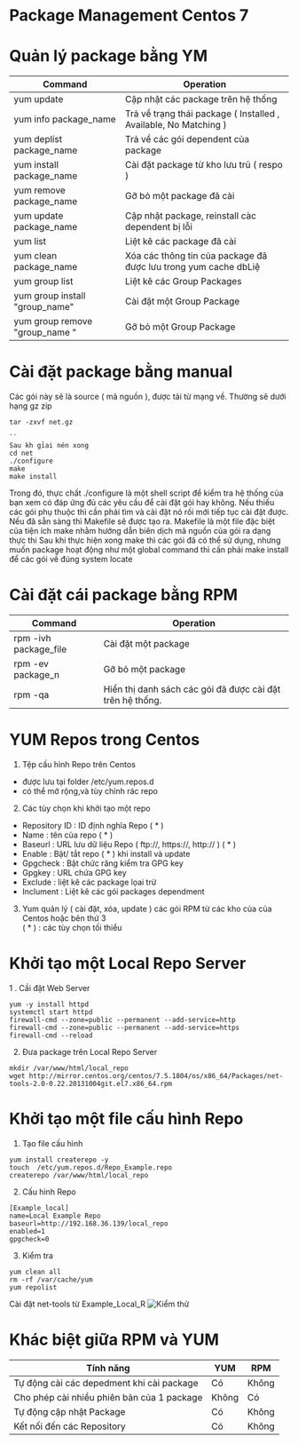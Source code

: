 # Package Management Centos 7

# Quản lý package bằng YM
Command | Operation 
------------ | -------------
yum update | Cập nhật các package trên hệ thống
yum info package_name | Trả về trạng thái package  ( Installed , Available, No Matching )
yum deplíst package_name | Trả về các gói dependent của package 
yum install package_name | Cài đặt package từ kho lưu trũ ( respo ) 
yum remove package_name | Gỡ bỏ một package đã cài
yum update package_name | Cập nhật package, reinstall càc dependent bị lỗi| 
yum list | Liệt kê các package đã cài
yum clean package_name | Xóa các thông tin của package đã được lưu trong yum cache dbLiệ
yum group list | Liệt kê các Group Packages 
yum group install "group_name" | Cài đặt một Group Package
yum group remove "group_name " | Gỡ bỏ một Group Package

# Cài đặt package bằng manual

Các gói này sẽ là source ( mã nguồn ), được tải từ mạng về. Thường sẽ dưới hạng gz zip
```
tar -zxvf net.gz

``
Sau kh gỉai nén xong
cd net
./configure
make
make install
```
Trong đó, thực chất ./configure là một shell script để kiểm tra hệ thống của bạn xem có đáp ứng đủ các yêu cầu để cài đặt gói hay không. Nếu thiếu các gói phụ thuộc thì cần phải tìm và cài đặt nó rồi mới tiếp tục cài đặt được. Nếu đã sẵn sàng thì Makefile sẽ được tạo ra. Makefile là một file đặc biệt của tiện ích make nhằm hướng dẫn biên dịch mã nguồn của gói ra dạng thực thi
Sau khi thực hiện xong make thì các gói đã có thể sử dụng, nhưng muốn package hoạt động như một global command thì cần phải make install để các gói về đúng system locate

# Cài đặt cái package bằng RPM 

Command | Operation 
------------ | -------------
rpm -ivh  package_file | Cài đặt một package
rpm -ev package_n| Gỡ bỏ một package
rpm -qa |  Hiển thị danh sách các gói đã được cài đặt trên hệ thống.

# YUM Repos trong Centos
 
1. Tệp cấu hình Repo trên Centos
  *  được lưu tại folder /etc/yum.repos.d
  * có thể mở rộng,và tùy chỉnh rác repo
2. Các tùy chọn khi khởi tạo một repo
  *  Repository ID : ID định nghĩa Repo ( * ) 
  *  Name : tên của repo ( * ) 
  *  Baseurl : URL lưu dữ liệu Repo ( ftp://, https://, http:// ) ( * ) 
  *  Enable : Bật/ tắt repo ( * ) khi install và update
  *  Gpgcheck  : Bật chức răng kiểm tra GPG key
  *  Gpgkey : URL chứa GPG key 
  *  Exclude : liệt kê các  package lọai trừ
  *  Inclument  : Liệt kê các gói packages dependment
3. Yum quản lý ( cài đặt, xóa, update ) các gói RPM từ các kho của của Centos hoặc bên thứ 3\
    ( * ) : các tùy chọn tối thiểu
# Khởi tạo một Local Repo Server

1 . Cầi đặt Web Server
```
yum -y install httpd
systemctl start httpd
firewall-cmd --zone=public --permanent --add-service=http
firewall-cmd --zone=public --permanent --add-service=https
firewall-cmd --reload  

```

2. Đưa package trên Local Repo Server
```
mkdir /var/www/html/local_repo
wget http://mirror.centos.org/centos/7.5.1804/os/x86_64/Packages/net-tools-2.0-0.22.20131004git.el7.x86_64.rpm

```
# Khởi tạo một file cấu hình Repo 

1. Tạo file cấu hình
 ```
yum install createrepo -y 
touch  /etc/yum.repos.d/Repo_Example.repo
createrepo /var/www/html/local_repo

 ```
 2. Cấu hình Repo
```
[Example_local]
name=Local Example Repo
baseurl=http://192.168.36.139/local_repo
enabled=1
gpgcheck=0

 ```
 3. Kiểm tra 
 ```
 yum clean all
 rm -rf /var/cache/yum
 yum repolist
 ```
Cài đặt net-tools từ Example_Local_R
![Kiểm thử ](https://image.ibb.co/kKnvZ9/Screenshot_from_2018_09_26_10_42_33.png)

# Khác biệt giữa RPM và YUM

| Tính năng  | YUM  | RPM  |     
|---|---|---|
| Tự động cài các depedment khi cài package  | Có  |  Không  |      
| Cho phép cài nhiều phiên bản của 1 package  | Không   | Có    |      
| Tự động cập nhật Package  | Có    | Không |      
| Kết nối đến các Repository | Có | Không |
